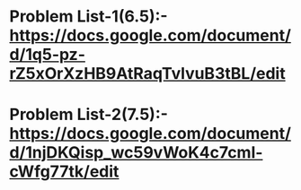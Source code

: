 # Problem List-1(6.5):- https://docs.google.com/document/d/1q5-pz-rZ5xOrXzHB9AtRaqTvlvuB3tBL/edit

# Problem List-2(7.5):- https://docs.google.com/document/d/1njDKQisp_wc59vWoK4c7cml-cWfg77tk/edit